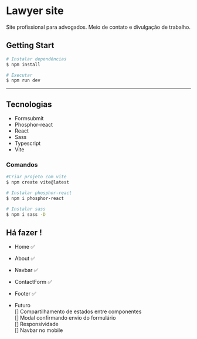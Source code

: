 # Lawyer site

Site profissional para advogados. Meio de contato e divulgação de trabalho.

## Getting Start

```bash
# Instalar dependências
$ npm install

# Executar
$ npm run dev
```

---

## Tecnologias

- Formsubmit
- Phosphor-react
- React
- Sass
- Typescript
- Vite

### Comandos

```bash
#Criar projeto com vite
$ npm create vite@latest

# Instalar phosphor-react
$ npm i phosphor-react

# Instalar sass
$ npm i sass -D
```

## Há fazer !

- Home ✅
- About ✅
- Navbar ✅
- ContactForm ✅
- Footer ✅

- Futuro  
  [] Compartilhamento de estados entre componentes  
  [] Modal confirmando envio do formulário  
  [] Responsividade  
  [] Navbar no mobile
